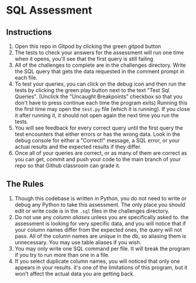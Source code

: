 # SQL Assessment

## Instructions
1. Open this repo in Gitpod by clicking the green gitpod button
1. The tests to check your answers for the assessment will run one time when it opens, you'll see that the first query is still failing
1. All of the challenges to complete are in the challenges directory. Write the SQL query that gets the data requested in the comment prompt in each file. 
1. To test your queries, you can click on the debug icon and then run the tests by clicking the green play button next to the text "Test Sql Queries". (Unclick the "Uncaught Breakpoints" checkbox so that you don't have to press continue each time the program exits) Running this the first time may open the `test.py` file (which it is running). If you close it after running it, it should not open again the next time you run the tests. 
1. You will see feedback for every correct query until the first query the test encounters that either errors or has the wrong data. Look in the debug console for either a "Correct!" message, a SQL error, or your actual results and the expected results if they differ. 
1. Once all of your queries are correct, or as many of them are correct as you can get, commit and push your code to the main branch of your repo so that Github classroom can grade it. 

## The Rules
1. Though this codebase is written in Python, you do not need to write or debug any Python to take this assessment. The only place you should edit or write code is in the `.sql` files in the challenges directory.
1. Do not use any *column aliases* unless you are specifically asked to. the assessment is looking for very specific data, and you will notice that if your column names differ from the expected ones, the query will not pass. All of the column names are unique in the db, so aliasing them is unnecessary. You may use table aliases if you wish.
1. You may only write one SQL command per file. It will break the program if you try to run more than one in a file.
1. If you select duplicate column names, you will noticed that only one appears in your results. it's one of the limitations of this program, but it won't affect the actual data you are getting back. 